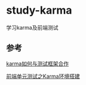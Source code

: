 # study-karma
学习karma及前端测试

## 参考
   [karma如何与测试框架合作](https://segmentfault.com/a/1190000011204373)


   [前端单元测试之Karma环境搭建](https://segmentfault.com/a/1190000006895064)


